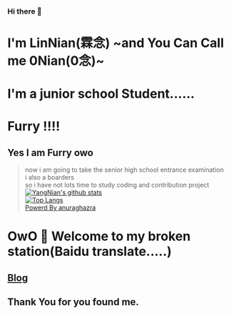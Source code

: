 ### Hi there 👋
# I'm LinNian(霖念) ~and You Can Call me 0Nian(0念)~
# I'm a junior school  Student......  
# Furry !!!! 
## Yes I am Furry owo  
> now i am going to take the senior high school entrance examination  
> i also a boarders  
> so i have not lots time to study coding and contribution project  
[![YangNian's github stats](https://github-readme-stats.vercel.app/api?username=little-yangnian&show_icons=true&locale=cn&bg_color=87CEEB&text_color=708090)](https://github.com/little-yangnian)  
[![Top Langs](https://github-readme-stats.vercel.app/api/top-langs?username=little-yangnian&show_icons=true&locale=cn&bg_color=87CEEB&text_color=708090)](https://github.com/little-yangnian)  
[Powerd By anuraghazra](https://github-readme-stats.vercel.app)  
# OwO 🎉 Welcome to my broken station(Baidu translate.....)
## [Blog](https://yangnian.top)
## Thank You for you found me.

<!--
**Little-YangNian/Little-YangNian** is a ✨ _special_ ✨ repository because its `README.md` (this file) appears on your GitHub profile.

Here are some ideas to get you started:

- 🔭 I’m currently working on ...
- 🌱 I’m currently learning ...
- 👯 I’m looking to collaborate on ...
- 🤔 I’m looking for help with ...
- 💬 Ask me about ...
- 📫 How to reach me: 
- 😄 Pronouns: ...
- ⚡ Fun fact: ...
-->
